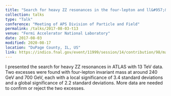 ```yaml
---
title: "Search for heavy ZZ resonances in the four-lepton and ll&#957;&#957; final states with the ATLAS detector"
collection: talks
type: "Talk"
conference: "Meeting of APS Division of Particle and Field"
permalink: /talks/2017-08-03-t13
venue: "Fermi Accelerator National Laboratory"
date: 2017-08-03
modified: 2020-08-17
location: "DuPage County, IL, US"
link: https://indico.fnal.gov/event/11999/session/14/contribution/98/material/slides/0.pdf
---
```


I presented the search for heavy ZZ resonances in ATLAS with 13 TeV data. Two excesses were found with four-lepton invariant mass at around 240 GeV and 700 GeV, each with a local significance of 3.4 standard deviations and a global significance of 2.2 standard deviations. More data are needed to confirm or reject the two excesses.
